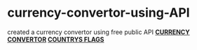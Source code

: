 # currency-convertor-using-API
created a currency convertor using free public API
<a href="https://cdn.jsdelivr.net/npm/@fawazahmed0/currency-api@latest/v1/currencies/eur.json"><b>CURRENCY CONVERTOR<b></a>
<a href="https://flagsapi.com/IN/flat/64.png"><b>COUNTRYS FLAGS<b></a>
